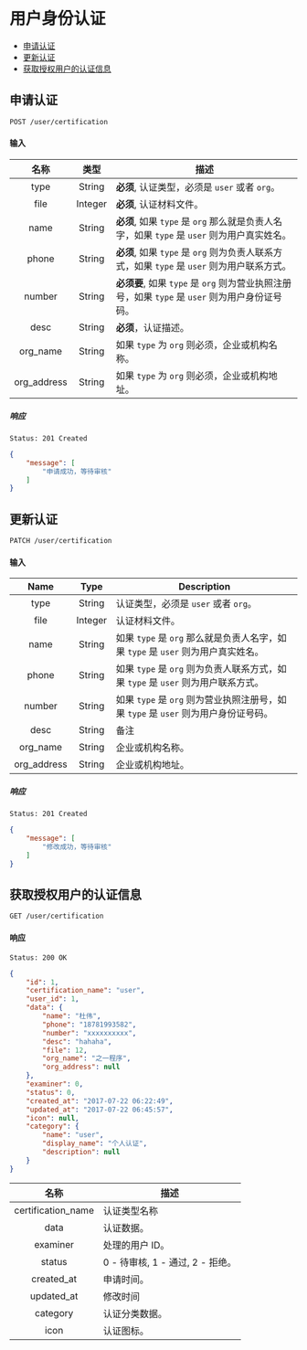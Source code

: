 # 用户身份认证

- [申请认证](#申请认证)
- [更新认证](#更新认证)
- [获取授权用户的认证信息](#获取授权用户的认证信息)

## 申请认证

```
POST /user/certification
```

#### 输入

| 名称 | 类型 | 描述 |
|:----:|:----:|----|
| type | String | **必须**, 认证类型，必须是 `user` 或者 `org`。 |
| file | Integer | **必须**, 认证材料文件。 |
| name | String | **必须**, 如果 `type` 是 `org` 那么就是负责人名字，如果 `type` 是 `user` 则为用户真实姓名。 |
| phone | String | **必须**, 如果 `type` 是 `org` 则为负责人联系方式，如果 `type` 是 `user` 则为用户联系方式。 |
| number | String | **必须要**, 如果 `type` 是 `org` 则为营业执照注册号，如果 `type` 是 `user` 则为用户身份证号码。 |
| desc | String | **必须**，认证描述。 |
| org_name | String | 如果 `type` 为 `org` 则必须，企业或机构名称。 |
| org_address | String | 如果 `type` 为 `org` 则必须，企业或机构地址。 |

##### 响应

```
Status: 201 Created
```
```json
{
    "message": [
        "申请成功，等待审核"
    ]
}
```

## 更新认证

```
PATCH /user/certification
```

#### 输入

| Name | Type | Description |
|:----:|:----:|----|
| type | String | 认证类型，必须是 `user` 或者 `org`。 |
| file | Integer | 认证材料文件。 |
| name | String | 如果 `type` 是 `org` 那么就是负责人名字，如果 `type` 是 `user` 则为用户真实姓名。 |
| phone | String | 如果 `type` 是 `org` 则为负责人联系方式，如果 `type` 是 `user` 则为用户联系方式。 |
| number | String | 如果 `type` 是 `org` 则为营业执照注册号，如果 `type` 是 `user` 则为用户身份证号码。 |
| desc | String | 备注 |
| org_name | String | 企业或机构名称。 |
| org_address | String | 企业或机构地址。 |

##### 响应

```
Status: 201 Created
```
```json
{
    "message": [
        "修改成功，等待审核"
    ]
}
```

## 获取授权用户的认证信息

```
GET /user/certification
```

#### 响应

```
Status: 200 OK
```
```json
{
    "id": 1,
    "certification_name": "user",
    "user_id": 1,
    "data": {
        "name": "杜伟",
        "phone": "18781993582",
        "number": "xxxxxxxxxx",
        "desc": "hahaha",
        "file": 12,
        "org_name": "之一程序",
        "org_address": null
    },
    "examiner": 0,
    "status": 0,
    "created_at": "2017-07-22 06:22:49",
    "updated_at": "2017-07-22 06:45:57",
    "icon": null,
    "category": {
        "name": "user",
        "display_name": "个人认证",
        "description": null
    }
}
```
| 名称 | 描述 |
|:----:|----|
| certification_name | 认证类型名称 |
| data | 认证数据。 |
| examiner | 处理的用户 ID。 |
| status | 0 - 待审核, 1 - 通过, 2 - 拒绝。 |
| created_at | 申请时间。 |
| updated_at | 修改时间 |
| category | 认证分类数据。 |
| icon | 认证图标。 |
